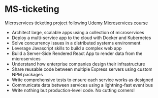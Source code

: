 # MS-ticketing

Microservices ticketing project following [Udemy Microservices course](https://www.udemy.com/course/microservices-with-node-js-and-react/)

- Architect large, scalable apps using a collection of microservices
- Deploy a multi-service app to the cloud with Docker and Kubernetes
- Solve concurrency issues in a distributed systems environment
- Leverage Javascript skills to build a complex web app
- Build a Server-Side Rendered React App to render data from the microservices
- Understand how enterprise companies design their infrastructure
- Share reusable code between multiple Express servers using custom NPM packages
- Write comprehensive tests to ensure each service works as designed
- Communicate data between services using a lightning-fast event bus
- Write nothing but production-level code. No cutting corners!
